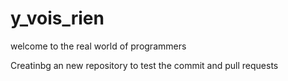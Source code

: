 # y_vois_rien
welcome to the real world of programmers

Creatinbg an new repository to test the commit and pull requests
